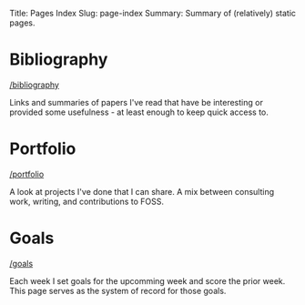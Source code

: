 Title: Pages Index
Slug: page-index
Summary: Summary of (relatively) static pages.

# Bibliography

[/bibliography][biblio]

Links and summaries of papers I've read that have be interesting or provided
some usefulness - at least enough to keep quick access to.

# Portfolio

[/portfolio][port]

A look at projects I've done that I can share.  A mix between consulting work,
writing, and contributions to FOSS.

# Goals

[/goals][goals]

Each week I set goals for the upcomming week and score the prior week.  This
page serves as the system of record for those goals.

[biblio]: /bibliography
[port]: /portfolio
[goals]: /goals

